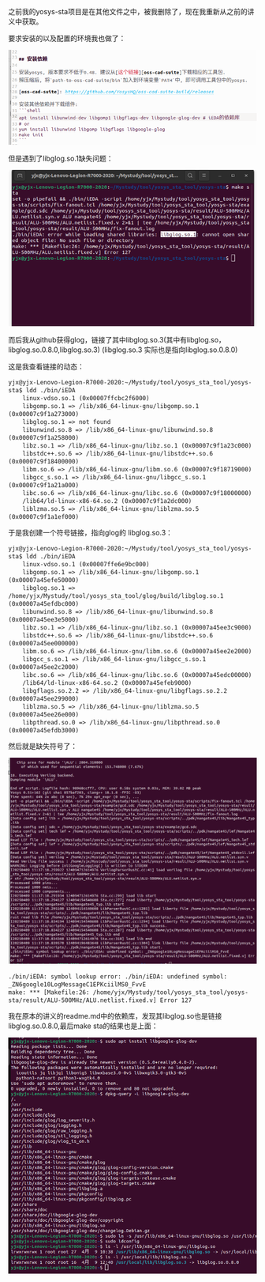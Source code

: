 之前我的yosys-sta项目是在其他文件之中，被我删除了，现在我重新从之前的讲义中获取。

要求安装的以及配置的环境我也做了：  

![](./pic/安装依赖库.png)

但是遇到了libglog.so.1缺失问题：  

![](./pic/libglog.so.1缺失.png)  

而后我从github获得glog，链接了其中libglog.so.3(其中有libglog.so，libglog.so.0.8.0,libglog.so.3) (libglog.so.3 实际也是指向libglog.so.0.8.0)

这是我查看链接的动态：  
```
yjx@yjx-Lenovo-Legion-R7000-2020:~/Mystudy/tool/yosys_sta_tool/yosys-sta$ ldd ./bin/iEDA
	linux-vdso.so.1 (0x00007ffcbc2f6000)
	libgomp.so.1 => /lib/x86_64-linux-gnu/libgomp.so.1 (0x00007c9f1a273000)
	libglog.so.1 => not found
	libunwind.so.8 => /lib/x86_64-linux-gnu/libunwind.so.8 (0x00007c9f1a258000)
	libz.so.1 => /lib/x86_64-linux-gnu/libz.so.1 (0x00007c9f1a23c000)
	libstdc++.so.6 => /lib/x86_64-linux-gnu/libstdc++.so.6 (0x00007c9f18400000)
	libm.so.6 => /lib/x86_64-linux-gnu/libm.so.6 (0x00007c9f18719000)
	libgcc_s.so.1 => /lib/x86_64-linux-gnu/libgcc_s.so.1 (0x00007c9f1a21a000)
	libc.so.6 => /lib/x86_64-linux-gnu/libc.so.6 (0x00007c9f18000000)
	/lib64/ld-linux-x86-64.so.2 (0x00007c9f1a2dc000)
	liblzma.so.5 => /lib/x86_64-linux-gnu/liblzma.so.5 (0x00007c9f1a1ef000)

```  

于是我创建一个符号链接，指向glog的 libglog.so.3：  
```
yjx@yjx-Lenovo-Legion-R7000-2020:~/Mystudy/tool/yosys_sta_tool/yosys-sta$ ldd ./bin/iEDA
	linux-vdso.so.1 (0x00007ffe6e9bc000)
	libgomp.so.1 => /lib/x86_64-linux-gnu/libgomp.so.1 (0x00007a45efe50000)
	libglog.so.1 => /home/yjx/Mystudy/tool/yosys_sta_tool/glog/build/libglog.so.1 (0x00007a45efdbc000)
	libunwind.so.8 => /lib/x86_64-linux-gnu/libunwind.so.8 (0x00007a45ee3e5000)
	libz.so.1 => /lib/x86_64-linux-gnu/libz.so.1 (0x00007a45ee3c9000)
	libstdc++.so.6 => /lib/x86_64-linux-gnu/libstdc++.so.6 (0x00007a45ee000000)
	libm.so.6 => /lib/x86_64-linux-gnu/libm.so.6 (0x00007a45ee2e2000)
	libgcc_s.so.1 => /lib/x86_64-linux-gnu/libgcc_s.so.1 (0x00007a45ee2c2000)
	libc.so.6 => /lib/x86_64-linux-gnu/libc.so.6 (0x00007a45edc00000)
	/lib64/ld-linux-x86-64.so.2 (0x00007a45efeb9000)
	libgflags.so.2.2 => /lib/x86_64-linux-gnu/libgflags.so.2.2 (0x00007a45ee299000)
	liblzma.so.5 => /lib/x86_64-linux-gnu/liblzma.so.5 (0x00007a45ee26e000)
	libpthread.so.0 => /lib/x86_64-linux-gnu/libpthread.so.0 (0x00007a45efdb3000)

```  

然后就是缺失符号了：  

![](./pic/缺失符号.png)  

```  
./bin/iEDA: symbol lookup error: ./bin/iEDA: undefined symbol: _ZN6google10LogMessageC1EPKciilMS0_FvvE
make: *** [Makefile:26: /home/yjx/Mystudy/tool/yosys_sta_tool/yosys-sta/result/ALU-500MHz/ALU.netlist.fixed.v] Error 127

```  


我在原本的讲义的readme.md中的依赖库，发现其libglog.so也是链接libglog.so.0.8.0,最后make sta的结果也是上面：  

![](./pic/readme中的库内容.png)
